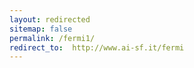 ```yaml
---
layout: redirected
sitemap: false
permalink: /fermi1/
redirect_to:  http://www.ai-sf.it/fermi
---
```

